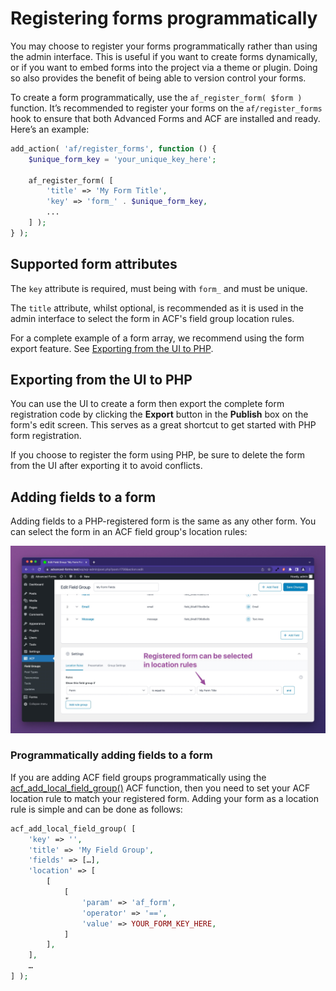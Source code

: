 # Registering forms programmatically

You may choose to register your forms programmatically rather than using the admin interface. This is useful if you want
to create forms dynamically, or if you want to embed forms into the project via a theme or plugin. Doing so also
provides the benefit of being able to version control your forms.

To create a form programmatically, use the `af_register_form( $form )` function. It’s recommended to register your forms
on the `af/register_forms` hook to ensure that both Advanced Forms and ACF are installed and ready. Here’s an example:

```php
add_action( 'af/register_forms', function () {
	$unique_form_key = 'your_unique_key_here';

	af_register_form( [
		'title' => 'My Form Title',
		'key' => 'form_' . $unique_form_key,
		...
	] );
} );
```

## Supported form attributes

The `key` attribute is required, must being with `form_` and must be unique.

The `title` attribute, whilst optional, is recommended as it is used in the admin interface to select the form in ACF's
field group location rules.

For a complete example of a form array, we recommend using the form export feature.
See [Exporting from the UI to PHP](#exporting-from-the-ui-to-php).

## Exporting from the UI to PHP

You can use the UI to create a form then export the complete form registration code by clicking the **Export** button in
the **Publish** box on the form's edit screen. This serves as a great shortcut to get started with PHP form
registration.

If you choose to register the form using PHP, be sure to delete the form from the UI after exporting it to avoid
conflicts.

## Adding fields to a form

Adding fields to a PHP-registered form is the same as any other form. You can select the form in an ACF field group's
location rules:

![advanced-forms-php-form-in-location-rules.jpg](images/advanced-forms-php-form-in-location-rules.jpg)

### Programmatically adding fields to a form

If you are adding ACF field groups programmatically using
the [acf_add_local_field_group()](https://www.advancedcustomfields.com/resources/register-fields-via-php/) ACF function,
then you need to set your ACF location rule to match your registered form. Adding your form as a location rule is simple
and can be done as follows:

```php
acf_add_local_field_group( [
	'key' => '',
	'title' => 'My Field Group',
	'fields' => […],
	'location' => [
		[
			[
				'param' => 'af_form',
				'operator' => '==',
				'value' => YOUR_FORM_KEY_HERE,
			]
		],
	],
	…
] );
```

